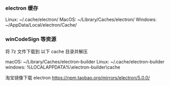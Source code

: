 ### electron 缓存
Linux:  ~/.cache/electron/
MacOS: ~/Library/Caches/electron/
Windows: ~/AppData/Local/electron/Cache/

###  winCodeSign 等资源
将 7z 文件下载到 以下 cache 目录并解压

macOS: ~/Library/Caches/electron-builder
Linux: ~/.cache/electron-builder
windows: %LOCALAPPDATA%\electron-builder\cache


淘宝镜像下载 electron
https://npm.taobao.org/mirrors/electron/5.0.0/